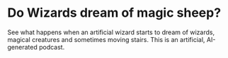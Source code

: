 # Do Wizards dream of magic sheep?

See what happens when an artificial wizard starts to dream of wizards, magical creatures and sometimes moving stairs. This is an artificial, AI-generated podcast.
